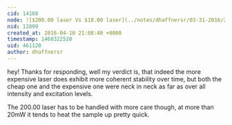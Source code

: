 ```yaml
---
cid: 14168
node: ![$200.00 laser Vs $18.00 laser](../notes/dhaffnersr/03-31-2016/200-00-laser-vs-18-00-laser)
nid: 12899
created_at: 2016-04-10 21:08:40 +0000
timestamp: 1460322520
uid: 461120
author: dhaffnersr
---
```


hey! Thanks for responding, well my verdict is, that indeed the more expensive laser does exhibit more coherent stability over time, but both the cheap one and the expensive one were neck in neck as far as over all intensity and excitation levels.

The 200.00 laser has to be handled with more care though, at more than 20mW it tends to heat the sample up pretty quick.